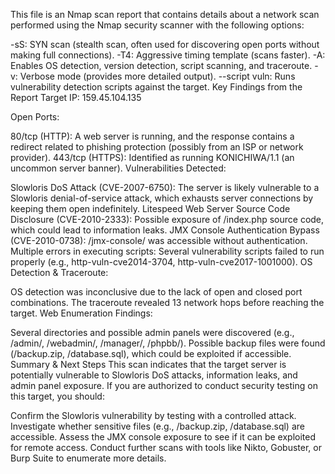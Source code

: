 This file is an Nmap scan report that contains details about a network scan performed using the Nmap security scanner with the following options:

-sS: SYN scan (stealth scan, often used for discovering open ports without making full connections).
-T4: Aggressive timing template (scans faster).
-A: Enables OS detection, version detection, script scanning, and traceroute.
-v: Verbose mode (provides more detailed output).
--script vuln: Runs vulnerability detection scripts against the target.
Key Findings from the Report
Target IP: 159.45.104.135

Open Ports:

80/tcp (HTTP): A web server is running, and the response contains a redirect related to phishing protection (possibly from an ISP or network provider).
443/tcp (HTTPS): Identified as running KONICHIWA/1.1 (an uncommon server banner).
Vulnerabilities Detected:

Slowloris DoS Attack (CVE-2007-6750): The server is likely vulnerable to a Slowloris denial-of-service attack, which exhausts server connections by keeping them open indefinitely.
Litespeed Web Server Source Code Disclosure (CVE-2010-2333): Possible exposure of /index.php source code, which could lead to information leaks.
JMX Console Authentication Bypass (CVE-2010-0738): /jmx-console/ was accessible without authentication.
Multiple errors in executing scripts: Several vulnerability scripts failed to run properly (e.g., http-vuln-cve2014-3704, http-vuln-cve2017-1001000).
OS Detection & Traceroute:

OS detection was inconclusive due to the lack of open and closed port combinations.
The traceroute revealed 13 network hops before reaching the target.
Web Enumeration Findings:

Several directories and possible admin panels were discovered (e.g., /admin/, /webadmin/, /manager/, /phpbb/).
Possible backup files were found (/backup.zip, /database.sql), which could be exploited if accessible.
Summary & Next Steps
This scan indicates that the target server is potentially vulnerable to Slowloris DoS attacks, information leaks, and admin panel exposure. If you are authorized to conduct security testing on this target, you should:

Confirm the Slowloris vulnerability by testing with a controlled attack.
Investigate whether sensitive files (e.g., /backup.zip, /database.sql) are accessible.
Assess the JMX console exposure to see if it can be exploited for remote access.
Conduct further scans with tools like Nikto, Gobuster, or Burp Suite to enumerate more details.
